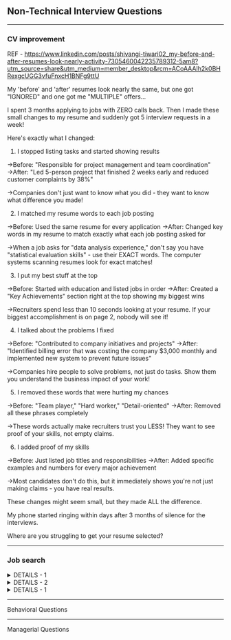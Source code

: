 ## Non-Technical Interview Questions

----------------------------------------
### CV improvement

REF - https://www.linkedin.com/posts/shivangi-tiwari02_my-before-and-after-resumes-look-nearly-activity-7305460042235789312-5am8?utm_source=share&utm_medium=member_desktop&rcm=ACoAAAIh2k0BHRexgcUGG3vfuFnxcH1BNFg9ttU

My 'before' and 'after' resumes look nearly the same, but one got "IGNORED" and one got me "MULTIPLE" offers...

I spent 3 months applying to jobs with ZERO calls back. Then I made these small changes to my resume and suddenly got 5 interview requests in a week!

Here's exactly what I changed:

1. I stopped listing tasks and started showing results

→Before: "Responsible for project management and team coordination" 
→After: "Led 5-person project that finished 2 weeks early and reduced customer complaints by 38%"

→Companies don't just want to know what you did - they want to know what difference you made!

2. I matched my resume words to each job posting

→Before: Used the same resume for every application 
→After: Changed key words in my resume to match exactly what each job posting asked for

→When a job asks for "data analysis experience," don't say you have "statistical evaluation skills" - use their EXACT words. The computer systems scanning resumes look for exact matches!

3. I put my best stuff at the top

→Before: Started with education and listed jobs in order 
→After: Created a "Key Achievements" section right at the top showing my biggest wins

→Recruiters spend less than 10 seconds looking at your resume. If your biggest accomplishment is on page 2, nobody will see it!

4. I talked about the problems I fixed

→Before: "Contributed to company initiatives and projects" 
→After: "Identified billing error that was costing the company $3,000 monthly and implemented new system to prevent future issues"

→Companies hire people to solve problems, not just do tasks. Show them you understand the business impact of your work!

5. I removed these words that were hurting my chances

→Before: "Team player," "Hard worker," "Detail-oriented" 
→After: Removed all these phrases completely

→These words actually make recruiters trust you LESS! They want to see proof of your skills, not empty claims.

6. I added proof of my skills

→Before: Just listed job titles and responsibilities 
→After: Added specific examples and numbers for every major achievement

→Most candidates don't do this, but it immediately shows you're not just making claims - you have real results.

These changes might seem small, but they made ALL the difference. 

My phone started ringing within days after 3 months of silence for the interviews.

Where are you struggling to get your resume selected?

-----------------------------------------
### Job search 

<details>
  <summary> DETAILS - 1 </summary>
REF - https://www.linkedin.com/feed/update/urn:li:activity:7306310694587531265?updateEntityUrn=urn%3Ali%3Afs_updateV2%3A%28urn%3Ali%3Aactivity%3A7306310694587531265%2CFEED_DETAIL%2CEMPTY%2CDEFAULT%2Cfalse%29

**Tricks to find recruiters for your job role**

Use this LinkedIn hack:

- Go to LinkedIn search
- Type: Recruiter AND "Data Engineer"
- Filter by "People"
- Sort by Connections
- Select 2nd degree
- Now, send them a personalized request:
 
“Hi [Name], I see you recruit for data engineering roles. I’d love to connect and stay updated on opportunities!”

More recruiter connections = More inbound job offers!

Many people don't know this trick
  
</details>

<details>
  <summary> DETAILS - 2 </summary>

REF - https://www.linkedin.com/feed/update/urn:li:activity:7303267677744115714?updateEntityUrn=urn%3Ali%3Afs_updateV2%3A%28urn%3Ali%3Aactivity%3A7303267677744115714%2CFEED_DETAIL%2CEMPTY%2CDEFAULT%2Cfalse%29
  
With "Easy Apply" on LinkedIn you are going receive very few interview calls. 
Then what shall you do to fasten your job search and get 20+ interview calls daily?

Most people don't know how to do job search effectively on LinkedIn
Here's how to maximize LinkedIn and other resources to land your dream tech role:

Step 1: Strategic search techniques on google search bar: 
Use this search formula to discover hidden job postings: 
"Your desired role" + "hiring" + "city/country" Example: "AL engineer hiring Dubai" or "Product Manager hiring Abu dhabi"

LinkedIn boolean search technique: 
Take your LinkedIn search to the next level with these operators:
Use quotes for exact phrases: "machine learning engineer"
Add multiple keywords with AND: python AND "data science"
Exclude terms with NOT: developer NOT junior
Try OR to expand results: (remote OR hybrid) AND "full stack"

Step 2: LinkedIn-specific tactics
Set job slerts strategically:
Create multiple alerts with different parameters
Set frequency to "Daily" for competitive roles
Use the "Easy Apply" filter to find quick-application opportunities

Use linkedIn's hidden features:
Turn on "Open to Work" privately (only visible to recruiters)
Use the salary insights tool to benchmark compensation
Follow target companies to see their posts first
Check the "People also viewed" section on job listings for similar opportunities

Network with professinals:
Join industry-specific linkedIn groups and participate actively
Follow hashtags relevant to your desired role (#techjobs #remotework)
Engage with content from recruiters at your target companies
Use LinkedIn events to attend virtual recruiting events

Step 3: Go beyond just applying
Applying online is just step one. 
To truly stand out:
Find a recruiter or hiring manager on LinkedIn
Send a short, direct message expressing interest
Tailor your resume to match the job description keywords
Follow up after 3-5 business days

Check who viewed your profile regularly, if a recruiter looked at your profile after an application, that's your chance to reach out!

Step 4: Optimize your linkedIn profile
Add a background banner that highlights your skills
Place keywords throughout your profile that match your target roles
Request recommendations from colleagues that highlight specific achievements
Create content related to your field to demonstrate expertise
</details>

<details>
  <summary> DETAILS - 1 </summary>
</details>

------------------------------------------
Behavioral Questions 

-----------------------------------------
Managerial Questions
